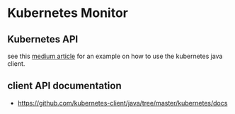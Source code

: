 # Kubernetes Monitor

## Kubernetes API
see this [medium article](https://medium.com/programming-kubernetes/building-stuff-with-the-kubernetes-api-part-2-using-java-ceb8a5ff7920) 
for an example on how to use the kubernetes java client.

## client API documentation 
* https://github.com/kubernetes-client/java/tree/master/kubernetes/docs